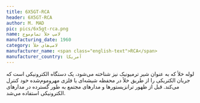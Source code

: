 ```yaml
---
title: 6X5GT-RCA
header: 6X5GT-RCA
author: M. MAD
pic: pics/6x5gt-rca.png
name: لامپ خلأ تمام‌موج
manufacturing_date: 1960
category: لامپ‌های خلأ
manufacturer_name: <span class="english-text">RCA</span>
manufacturer_country: آمریکا
---
```

<p>
لوله خلأ که به عنوان شیر ترمیونیک نیز شناخته می‌شود، یک دستگاه الکترونیکی است
که جریان الکتریکی را از طریق خلأ در محفظه شیشه‌ای یا فلزی مهروموم‌شده خود
کنترل می‌کند. قبل از ظهور ترانزیستورها و مدارهای مجتمع به طور گسترده در
مدارهای الکترونیکی استفاده می‌شد.
</p>
